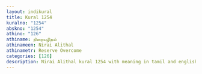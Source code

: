 ```yaml
---
layout: indikural
title: Kural 1254
kuralno: "1254"
abskno: "1254"
athino: "126"
athiname: நிறையழிதல்
athinameen: Nirai Alithal
athinametr: Reserve Overcome
categories: [126]
description: Nirai Alithal kural 1254 with meaning in tamil and english 
---
```


